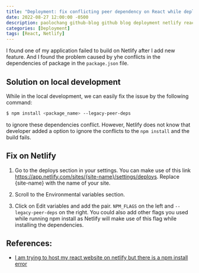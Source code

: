 ```yaml
---
title: "Deployment: fix conflicting peer dependency on React while deploying on Netlify"
date: 2022-08-27 12:00:00 -0500
description: paolochang github-blog github blog deployment netlify react
categories: [Deployment]
tags: [React, Netlify]
---
```


I found one of my application failed to build on Netlify after I add new feature. And I found the problem caused by yhe conflicts in the dependencies of package in the `package.json` file.

## Solution on local development

While in the local development, we can easily fix the issue by the following command:

```bash
$ npm install <package_name> --legacy-peer-deps
```

to ignore these dependencies conflict. However, Netlify does not know that developer added a option to ignore the conflicts to the `npm install` and the build fails.

## Fix on Netlify

1. Go to the deploys section in your settings. You can make use of this link https://app.netlify.com/sites/{site-name}/settings/deploys. Replace {site-name} with the name of your site.

2. Scroll to the Environmental variables section.

3. Click on Edit variables and add the pair. `NPM_FLAGS` on the left and `--legacy-peer-deps` on the right. You could also add other flags you used while running npm install as Netlify will make use of this flag while installing the dependencies.

## References:

- [I am trying to host my react website on netlify but there is a npm install error](https://stackoverflow.com/questions/69351433/i-am-trying-to-host-my-react-website-on-netlify-but-there-is-a-npm-install-error)
